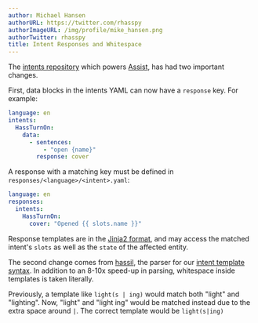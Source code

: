 ```yaml
---
author: Michael Hansen
authorURL: https://twitter.com/rhasspy
authorImageURL: /img/profile/mike_hansen.png
authorTwitter: rhasspy
title: Intent Responses and Whitespace
---
```


The [intents repository](https://github.com/home-assistant/intents/) which powers [Assist](https://www.home-assistant.io/docs/assist), has had two important changes.

First, data blocks in the intents YAML can now have a `response` key. For example:

```yaml
language: en
intents:
  HassTurnOn:
    data:
      - sentences:
          - "open {name}"
        response: cover
```

A response with a matching key must be defined in `responses/<language>/<intent>.yaml`:

```yaml
language: en
responses:
  intents:
    HassTurnOn:
      cover: "Opened {{ slots.name }}"
```

Response templates are in the [Jinja2 format](https://www.home-assistant.io/docs/configuration/templating/), and may access the matched intent's `slots` as well as the `state` of the affected entity.

The second change comes from [hassil](https://github.com/home-assistant/hassil), the parser for our [intent template syntax](/docs/voice/intent-recognition/template-sentence-syntax/). In addition to an 8-10x speed-up in parsing, whitespace inside templates is taken literally.

Previously, a template like `light(s | ing)` would match both "light" and "lighting". Now, "light" and "light ing" would be matched instead due to the extra space around `|`. The correct template would be `light(s|ing)`
